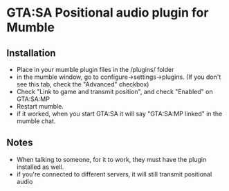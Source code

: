 GTA:SA Positional audio plugin for Mumble
=============

Installation
-------

* Place in your mumble plugin files in the /plugins/ folder
* in the mumble window, go to configure->settings->plugins. (If you don't see this tab, check the "Advanced" checkbox)
* Check "Link to game and transmit position", and check "Enabled" on GTA:SA:MP
* Restart mumble.
* if it worked, when you start GTA:SA it will say "GTA:SA:MP linked" in the mumble chat.


Notes
-------

* When talking to someone, for it to work, they must have the plugin installed as well.
* if you're connected to different servers, it will still transmit positional audio
